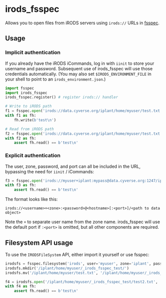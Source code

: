 irods_fsspec
============

Allows you to open files from iRODS servers using `irods://` URLs in [fsspec](https://filesystem-spec.readthedocs.io/en/latest/?badge=latest).

Usage
-----

### Implicit authentication

If you already have the iRODS iCommands, log in with `iinit` to store your username and password. Subsequent use of irods_fsspec will use those credentials automatically. (You may also set `$IRODS_ENVIRONMENT_FILE` in your shell to point to an `irods_environment.json`.)

```python
import fsspec
import irods_fsspec
irods_fsspec.register() # register irods:// handler

# Write to iRODS path
f1 = fsspec.open('irods://data.cyverse.org/iplant/home/myuser/test.txt', 'wb')
with f1 as fh:
    fh.write(b'test\n')

# Read from iRODS path
f2 = fsspec.open('irods://data.cyverse.org/iplant/home/myuser/test.txt', 'rb')
with f2 as fh:
    assert fh.read() == b'test\n'
```

### Explicit authentication

The user, zone, password, and port can all be included in the URL, bypassing the need for `iinit` / iCommands:

```python
f3 = fsspec.open('irods://myuser+iplant:mypass@data.cyverse.org:1247/iplant/home/myuser/test.txt', 'rb')
with f3 as fh:
    assert fh.read() == b'test\n'
```

The format looks like this:

```
irods://<username>+<zone>:<password>@<hostname>[:<port>]/<path to data object>
```

Note the `+` to separate user name from the zone name. irods_fsspec will use the default port if `:<port>` is omitted, but all other components are required.

Filesystem API usage
--------------------

To use the `IRODSFileSystem` API, either import it yourself or use fsspec:

```python
irodsfs = fsspec.filesystem('irods', user='myuser', zone='iplant', password='mypass', host='data.cyverse.org', port=1247)
irodsfs.mkdir('/iplant/home/myuser/_irods_fsspec_test/')
irodsfs.mv('/iplant/home/myuser/test.txt', '/iplant/home/myuser/_irods_fsspec_test/test2.txt')

f4 = irodsfs.open('/iplant/home/myuser/_irods_fsspec_test/test2.txt', 'rb')
with f4 as fh:
    assert fh.read() == b'test\n'
```
